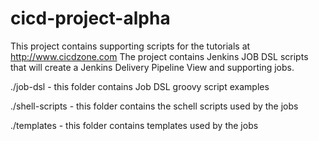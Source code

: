 # cicd-project-alpha
This project contains supporting scripts for the tutorials at http://www.cicdzone.com
The project contains Jenkins JOB DSL scripts that will create a Jenkins Delivery Pipeline View and supporting jobs.

./job-dsl - this folder contains Job DSL groovy script examples


./shell-scripts - this folder contains the schell scripts used by the jobs


./templates - this folder contains templates used by the jobs
